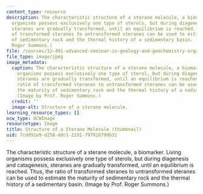 ```yaml
---
content_type: resource
description: The characteristic structure of a sterane molecule, a biomarker. Living
  organisms possess exclusively one type of sterols, but during diagenesis and catagenesis,
  steranes are gradually transformed, until an equilibrium is reached. Thus, the ratio
  of transformed steranes to untransformed steranes can be used to estimate the maturity
  of sedimentary rock and the thermal history of a sedimentary basin. (Image by Prof.
  Roger Summons.)
file: /courses/12-491-advanced-seminar-in-geology-and-geochemistry-organic-geochemistry-fall-2005/7cdd91e9d258ddc12191797916799b31_12-491f05-th.jpg
file_type: image/jpeg
image_metadata:
  caption: The characteristic structure of a sterane molecule, a biomarker. Living
    organisms possess exclusively one type of sterol, but during diagenesis and catagenesis,
    steranes are gradually transformed, until an equilibrium is reached. Thus, the
    ratio of transformed steranes to untransformed steranes can be used to estimate
    the maturity of sedimentary rock and the thermal history of a sedimentary basin.
    (Image by Prof. Roger Summons.)
  credit: ''
  image-alt: Structure of a sterane molecule.
learning_resource_types: []
ocw_type: OCWImage
resourcetype: Image
title: Structure of a Sterane Molecule (thumbnail)
uid: 7cdd91e9-d258-ddc1-2191-797916799b31
---
```

The characteristic structure of a sterane molecule, a biomarker. Living organisms possess exclusively one type of sterols, but during diagenesis and catagenesis, steranes are gradually transformed, until an equilibrium is reached. Thus, the ratio of transformed steranes to untransformed steranes can be used to estimate the maturity of sedimentary rock and the thermal history of a sedimentary basin. (Image by Prof. Roger Summons.)

